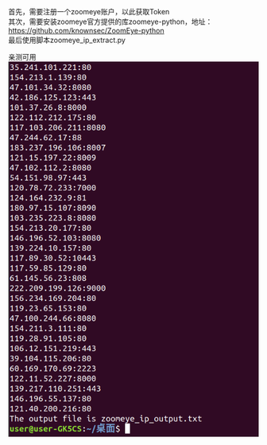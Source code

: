 首先，需要注册一个zoomeye账户，以此获取Token  
其次，需要安装zoomeye官方提供的库zoomeye-python，地址：https://github.com/knownsec/ZoomEye-python  
最后使用脚本zoomeye_ip_extract.py

亲测可用  
![image](./a.png)
